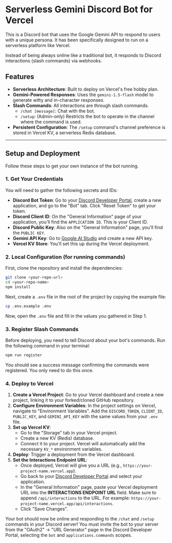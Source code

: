 # Serverless Gemini Discord Bot for Vercel

This is a Discord bot that uses the Google Gemini API to respond to users with a unique persona. It has been specifically designed to run on a serverless platform like Vercel.

Instead of being always online like a traditional bot, it responds to Discord interactions (slash commands) via webhooks.

## Features

- **Serverless Architecture**: Built to deploy on Vercel's free hobby plan.
- **Gemini-Powered Responses**: Uses the `gemini-1.5-flash` model to generate witty and in-character responses.
- **Slash Commands**: All interactions are through slash commands.
  - `/chat [message]`: Chat with the bot.
  - `/setup`: (Admin-only) Restricts the bot to operate in the channel where the command is used.
- **Persistent Configuration**: The `/setup` command's channel preference is stored in Vercel KV, a serverless Redis database.

---

## Setup and Deployment

Follow these steps to get your own instance of the bot running.

### 1. Get Your Credentials

You will need to gather the following secrets and IDs:

- **Discord Bot Token**: Go to your [Discord Developer Portal](https://discord.com/developers/applications), create a new application, and go to the "Bot" tab. Click "Reset Token" to get your token.
- **Discord Client ID**: On the "General Information" page of your application, you'll find the `APPLICATION ID`. This is your Client ID.
- **Discord Public Key**: Also on the "General Information" page, you'll find the `PUBLIC KEY`.
- **Gemini API Key**: Go to [Google AI Studio](https://aistudio.google.com/app/apikey) and create a new API key.
- **Vercel KV Store**: You'll set this up during the Vercel deployment.

### 2. Local Configuration (for running commands)

First, clone the repository and install the dependencies:

```bash
git clone <your-repo-url>
cd <your-repo-name>
npm install
```

Next, create a `.env` file in the root of the project by copying the example file:

```bash
cp .env.example .env
```

Now, open the `.env` file and fill in the values you gathered in Step 1.

### 3. Register Slash Commands

Before deploying, you need to tell Discord about your bot's commands. Run the following command in your terminal:

```bash
npm run register
```

You should see a success message confirming the commands were registered. You only need to do this once.

### 4. Deploy to Vercel

1.  **Create a Vercel Project**: Go to your Vercel dashboard and create a new project, linking it to your forked/cloned GitHub repository.
2.  **Configure Environment Variables**: In the project settings on Vercel, navigate to "Environment Variables". Add the `DISCORD_TOKEN`, `CLIENT_ID`, `PUBLIC_KEY`, and `GEMINI_API_KEY` with the same values from your `.env` file.
3.  **Set up Vercel KV**:
    - Go to the "Storage" tab in your Vercel project.
    - Create a new KV (Redis) database.
    - Connect it to your project. Vercel will automatically add the necessary `KV_*` environment variables.
4.  **Deploy**: Trigger a deployment from the Vercel dashboard.
5.  **Set the Interactions Endpoint URL**:
    - Once deployed, Vercel will give you a URL (e.g., `https://your-project-name.vercel.app`).
    - Go back to your [Discord Developer Portal](https://discord.com/developers/applications) and select your application.
    - In the "General Information" page, paste your Vercel deployment URL into the **INTERACTIONS ENDPOINT URL** field. Make sure to append `/api/interactions` to the URL. For example: `https://your-project-name.vercel.app/api/interactions`.
    - Click "Save Changes".

Your bot should now be online and responding to the `/chat` and `/setup` commands in your Discord server! You must invite the bot to your server from the "OAuth2" -> "URL Generator" page in the Discord Developer Portal, selecting the `bot` and `applications.commands` scopes.
